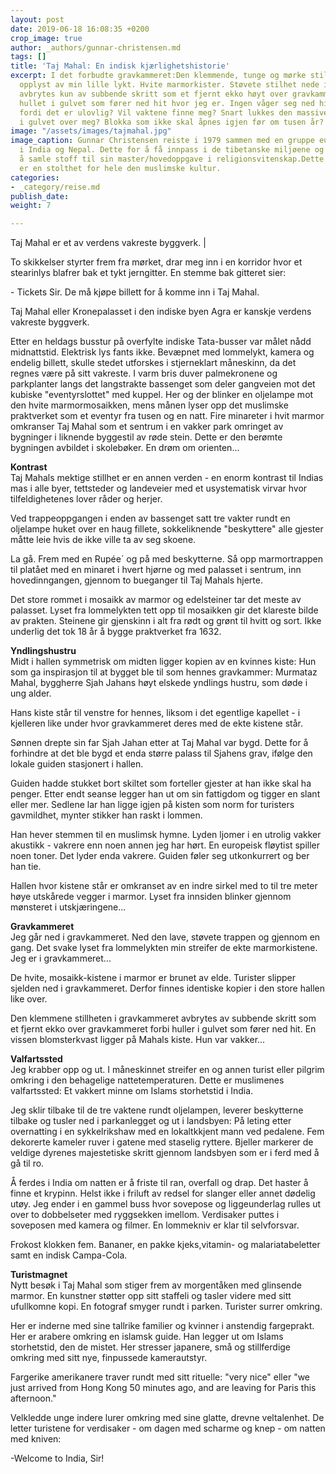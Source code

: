 ```yaml
---
layout: post
date: 2019-06-18 16:08:35 +0200
crop_image: true
author: _authors/gunnar-christensen.md
tags: []
title: 'Taj Mahal: En indisk kjærlighetshistorie'
excerpt: I det forbudte gravkammeret:Den klemmende, tunge og mørke stillheten kun
  opplyst av min lille lykt. Hvite marmorkister. Støvete stilhet nede i dette gravkammeret
  avbrytes kun av subbende skritt som et fjernt ekko høyt over gravkammeret forbi
  hullet i gulvet som fører ned hit hvor jeg er. Ingen våger seg ned hit. Kanskje
  fordi det er ulovlig? Vil vaktene finne meg? Snart lukkes den massive steinblokka
  i gulvet over meg? Blokka som ikke skal åpnes igjen før om tusen år?
image: "/assets/images/tajmahal.jpg"
image_caption: Gunnar Christensen reiste i 1979 sammen med en gruppe europeiske pilegrimer
  i India og Nepal. Dette for å få innpass i de tibetanske miljøene og klostrene for
  å samle stoff til sin master/hovedoppgave i religionsvitenskap.Dette byggverket
  er en stolthet for hele den muslimske kultur.
categories:
- _category/reise.md
publish_date: 
weight: 7

---
```

 Taj Mahal er et av verdens vakreste byggverk. |

To skikkelser styrter frem fra mørket, drar meg inn i en korridor hvor et stearinlys blafrer bak et tykt jerngitter. En stemme bak gitteret sier:

\- Tickets Sir. De må kjøpe billett for å komme inn i Taj Mahal.

Taj Mahal eller Kronepalasset i den indiske byen Agra er kanskje verdens vakreste byggverk.

Etter en heldags busstur på overfylte indiske Tata-busser var målet nådd midnattstid. Elektrisk lys fants ikke. Bevæpnet med lommelykt, kamera og endelig billett, skulle stedet utforskes i stjerneklart måneskinn, da det regnes være på sitt vakreste. I varm bris duver palmekronene og parkplanter langs det langstrakte bassenget som deler gangveien mot det kubiske "eventyrslottet" med kuppel. Her og der blinker en oljelampe mot den hvite marmormosaikken, mens månen lyser opp det muslimske praktverket som et eventyr fra tusen og en natt. Fire minareter i hvit marmor omkranser Taj Mahal som et sentrum i en vakker park omringet av bygninger i liknende byggestil av røde stein. Dette er den berømte bygningen avbildet i skolebøker. En drøm om orienten...

**Kontrast**  
Taj Mahals mektige stillhet er en annen verden - en enorm kontrast til Indias mas i alle byer, tettsteder og landeveier med et usystematisk virvar hvor tilfeldighetenes lover råder og herjer.

Ved trappeoppgangen i enden av bassenget satt tre vakter rundt en oljelampe huket over en haug fillete, sokkeliknende "beskyttere" alle gjester måtte leie hvis de ikke ville ta av seg skoene.

La gå. Frem med en Rupée´ og på med beskytterne. Så opp marmortrappen til platået med en minaret i hvert hjørne og med palasset i sentrum, inn hovedinngangen, gjennom to bueganger til Taj Mahals hjerte.

Det store rommet i mosaikk av marmor og edelsteiner tar det meste av palasset. Lyset fra lommelykten tett opp til mosaikken gir det klareste bilde av prakten. Steinene gir gjenskinn i alt fra rødt og grønt til hvitt og sort. Ikke underlig det tok 18 år å bygge praktverket fra 1632.

**Yndlingshustru**  
Midt i hallen symmetrisk om midten ligger kopien av en kvinnes kiste: Hun som ga inspirasjon til at bygget ble til som hennes gravkammer: Murmataz Mahal, byggherre Sjah Jahans høyt elskede yndlings hustru, som døde i ung alder.

Hans kiste står til venstre for hennes, liksom i det egentlige kapellet - i kjelleren like under hvor gravkammeret deres med de ekte kistene står.

Sønnen drepte sin far Sjah Jahan etter at Taj Mahal var bygd. Dette for å forhindre at det ble bygd et enda større palass til Sjahens grav, ifølge den lokale guiden stasjonert i hallen.

Guiden hadde stukket bort skiltet som forteller gjester at han ikke skal ha penger. Etter endt seanse legger han ut om sin fattigdom og tigger en slant eller mer. Sedlene lar han ligge igjen på kisten som norm for turisters gavmildhet, mynter stikker han raskt i lommen.

Han hever stemmen til en muslimsk hymne. Lyden ljomer i en utrolig vakker akustikk - vakrere enn noen annen jeg har hørt. En europeisk fløytist spiller noen toner. Det lyder enda vakrere. Guiden føler seg utkonkurrert og ber han tie.

Hallen hvor kistene står er omkranset av en indre sirkel med to til tre meter høye utskårede vegger i marmor. Lyset fra innsiden blinker gjennom mønsteret i utskjæringene...

**Gravkammeret**  
Jeg går ned i gravkammeret. Ned den lave, støvete trappen og gjennom en gang. Det svake lyset fra lommelykten min streifer de ekte marmorkistene.  
Jeg er i gravkammeret...

De hvite, mosaikk-kistene i marmor er brunet av elde. Turister slipper sjelden ned i gravkammeret. Derfor finnes identiske kopier i den store hallen like over.

Den klemmene stillheten i gravkammeret avbrytes av subbende skritt som et fjernt ekko over gravkammeret forbi huller i gulvet som fører ned hit. En vissen blomsterkvast ligger på Mahals kiste. Hun var vakker...

**Valfartssted**  
Jeg krabber opp og ut. I måneskinnet streifer en og annen turist eller pilgrim omkring i den behagelige nattetemperaturen. Dette er muslimenes valfartssted: Et vakkert minne om Islams storhetstid i India.

Jeg sklir tilbake til de tre vaktene rundt oljelampen, leverer beskytterne tilbake og tusler ned i parkanlegget og ut i landsbyen: På leting etter overnatting i en sykkelrikshaw med en lokaltkkjent mann ved pedalene. Fem dekorerte kameler ruver i gatene med staselig ryttere. Bjeller markerer de veldige dyrenes majestetiske skritt gjennom landsbyen som er i ferd med å gå til ro.

Å ferdes i India om natten er å friste til ran, overfall og drap. Det haster å finne et krypinn. Helst ikke i friluft av redsel for slanger eller annet dødelig utøy. Jeg ender i en gammel buss hvor sovepose og liggeunderlag rulles ut over to dobbelseter med ryggsekken imellom. Verdisaker puttes i soveposen med kamera og filmer. En lommekniv er klar til selvforsvar.

Frokost klokken fem. Bananer, en pakke kjeks,vitamin- og malariatabeletter samt en indisk Campa-Cola.

**Turistmagnet**  
Nytt besøk i Taj Mahal som stiger frem av morgentåken med glinsende marmor. En kunstner støtter opp sitt staffeli og tasler videre med sitt ufullkomne kopi. En fotograf smyger rundt i parken. Turister surrer omkring.

Her er inderne med sine tallrike familier og kvinner i anstendig fargeprakt. Her er arabere omkring en islamsk guide. Han legger ut om Islams storhetstid, den de mistet. Her stresser japanere, små og stillferdige omkring med sitt nye, finpussede kamerautstyr.

Fargerike amerikanere traver rundt med sitt rituelle: "very nice" eller "we just arrived from Hong Kong 50 minutes ago, and are leaving for Paris this afternoon."

Velkledde unge indere lurer omkring med sine glatte, drevne veltalenhet. De letter turistene for verdisaker - om dagen med scharme og knep - om natten med kniven:

\-Welcome to India, Sir!
